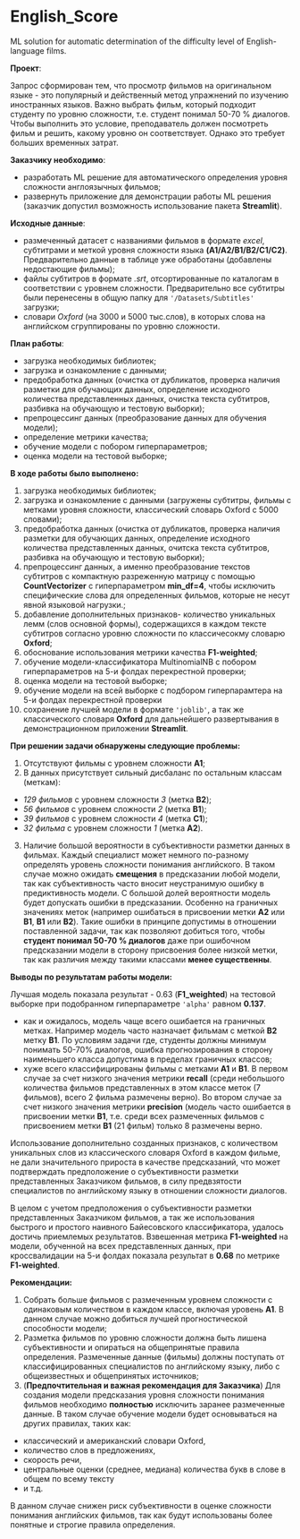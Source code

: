 # English_Score
ML solution for automatic determination of the difficulty level of English-language films.

**Проект**:

Запрос сформирован тем, что просмотр фильмов на оригинальном языке - это популярный и действенный метод упражнений по изучению иностранных языков. Важно выбрать фильм, который подходит студенту по уровню сложности, т.е. студент понимал 50-70 % диалогов. Чтобы выполнить это условие, преподаватель должен посмотреть фильм и решить, какому уровню он соответствует. Однако это требует больших временных затрат.

**Заказчику необходимо**:
- разработать ML решение для автоматического определения уровня сложности англоязычных фильмов;
- развернуть приложение для демонстрации работы ML решения (заказчик допустил возможность использование пакета **Streamlit**).

**Исходные данные**:
- размеченный датасет с названиями фильмов в формате *excel*, субтитрами и меткой уровня сложности языка **(A1/A2/B1/B2/C1/C2)**. Предварительно данные в таблице уже обработаны (добавлены недостающие фильмы);
- файлы субтитров в формате *.srt*, отсортированные по каталогам в соответствии с уровнем сложности. Предварительно все субтитры были перенесены в общую папку для `'/Datasets/Subtitles'` загрузки;
- словари *Oxford* (на 3000 и 5000 тыс.слов), в которых слова на английском сгруппированы по уровню сложности.

**План работы**:
- загрузка необходимых библиотек;
- загрузка и ознакомление с данными;
- предобработка данных (очистка от дубликатов, проверка наличия разметки для обучающих данных, определение исходного количества представленных данных, очистка текста субтитров, разбивка на обучающую и тестовую выборки);
- препроцессинг данных (преобразование данных для обучения модели);
- определение метрики качества;
- обучение модели с побором гиперпараметров;
- оценка модели на тестовой выборке;


**В ходе работы было выполнено:**
1. загрузка необходимых библиотек;
2. загрузка и ознакомление с данными (загружены субтитры, фильмы с метками уровня сложности, классический словарь Oxford с 5000 словами);
3. предобработка данных (очистка от дубликатов, проверка наличия разметки для обучающих данных, определение исходного количества представленных данных, очитска текста субтитров, разбивка на обучающую и тестовую выборки);
4. препроцессинг данных, а именно преобразование текстов субтитров с компактную разреженную матрицу с помощью **CountVectorizer** с гиперпараметром **min_df=4**, чтобы исключить специфические слова для определенных фильмов, которые не несут явной языковой нагрузки.;
5. добавление дополнительных признаков- количество уникальных лемм (слов основной формы), содержащихся в каждом тексте субтитров согласно уровню сложности по классичесокму словарю **Oxford**;
6. обоснование использования метрики качества **F1-weighted**;
7. обучение модели-классификатора MultinomialNB с побором гиперпараметров на 5-и фолдах перекрестной проверки;
8. оценка модели на тестовой выборке;
9. обучение модели на всей выборке с подбором гиперпарамтера на 5-и фолдах перекрестной проверки
10. сохранение лучшей модели в формате `'joblib'`, а так же классического словаря **Oxford** для дальнейшего развертывания в демонстрационном приложении **Streamlit**.

**При решении задачи обнаружены следующие проблемы:**
1. Отсутствуют фильмы с уровнем сложности **A1**;
2. В данных присутствует сильный дисбаланс по остальным классам (меткам):
- *129 фильмов* с уровнем сложности *3* (метка **B2**);
- *56 фильмов* с уровнем сложности *2* (метка **B1**);
- *39 фильмов* с уровнем сложности *4* (метка **C1**);
- *32 фильма* с уровнем сложности *1* (метка **A2**).
3. Наличие большой вероятности в субъективности разметки данных в фильмах. Каждый специалист может немного по-разному определять уровень сложности понимания английского. В таком случае можно ожидать **смещения** в предсказании любой модели, так как субъективность часто вносит неустранимую ошибку в предиктивность модели. С большой долей вероятности модель будет допускать ошибки в предсказании. Особенно на граничных значениях меток (например ошибаться в присвоении метки **A2** или **B1**, **B1** или **B2**). Такие ошибки в принципе допустимы в отношении поставленной задачи, так как позволяют добиться того, чтобы  **студент понимал 50-70 % диалогов** даже при ошибочном предсказании модели в сторону присвоения более низкой метки, так как различия между такими классами **менее существенны**.

**Выводы по результатам работы модели:**

Лучшая модель показала результат - 0.63 (**F1_weighted**) на тестовой выборке при подобранном гиперпараметре `'alpha'` равном **0.137**.

- как и ожидалось, модель чаще всего ошибается на граничных метках. Например модель часто назначает фильмам с меткой **B2** метку **B1**. По условиям задачи где, студенты должны минимум понимать 50-70% диалогов, ошибка прогнозирования в сторону наименьшего класса допустима в пределах граничных классов;
- хуже всего классифицированы фильмы с метками **A1** и **B1**.  В первом случае за счет низкого значения метрики **recall** (среди небольшого количества фильмов представленных в этом классе меток (7 фильмов), всего 2 фильма размечены верно). Во втором случае за счет низкого значения метрики **precision** (модель часто ошибается в присвоении метки **B1**, т.е. среди всех размеченных фильмов с присвоением метки **B1** (21 фильм) только 8 размечены верно.

Использование дополнительно созданных признаков, с количеством уникальных слов из классического словаря Oxford в каждом фильме, не дали значительного прироста в качестве предсказаний, что может подтверждать предположение о субъективности разметки представленных Заказчиком фильмов, в силу предвзятости специалистов по английскому языку в отношении сложности диалогов.

В целом с учетом предположения о субъективности разметки представленных Заказчиком фильмов, а так же использования быстрого и простого наивного Байесовского классификатора, удалось достичь приемлемых результатов. Взвешенная метрика **F1-weighted** на модели, обученной на всех представленных данных, при кроссвалидации на 5-и фолдах показала результат в **0.68** по метрике **F1-weighted**.

**Рекомендации:**
1. Собрать больше фильмов с размеченным уровнем сложности с одинаковым количеством в каждом классе, включая уровень **A1**. В данном случае можно добиться лучшей прогностической способности модели;
2. Разметка фильмов по уровню сложности должна быть лишена субъективности и опираться на общепринятые правила определения. Размеченные данные (фильмы) должны поступать от классифицированных специалистов по английскому языку, либо с общеизвестных и общепринятых источников;
3. (**Предпочтительная и важная рекомендация для Заказчика**) Для создания модели предсказания уровня сложности понимания фильмов необходимо **полностью** исключить заранее размеченные данные.
   В таком случае обучение модели будет основываться на других правилах, таких как:
- классический и американский словари Oxford,
- количество слов в предложениях,
- скорость речи,
- центральные оценки (среднее, медиана) количества букв в слове в общем по всему тексту
- и т.д.

В данном случае снижен риск субъективности в оценке сложности понимания английских фильмов, так как будут использованы более понятные и строгие правила определения.

